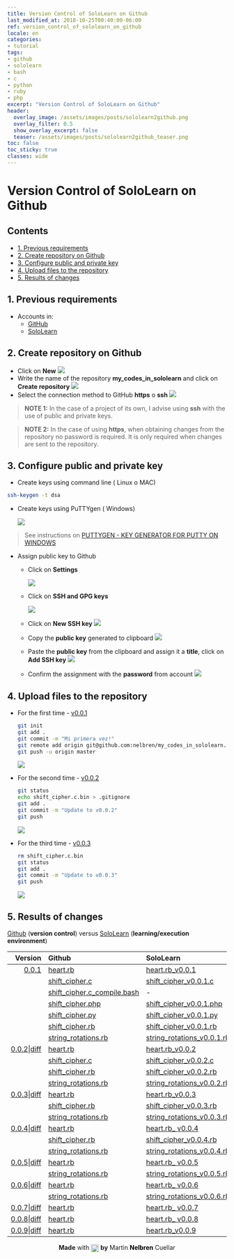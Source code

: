 ```yaml
---
title: Version Control of SoloLearn on Github
last_modified_at: 2018-10-25T00:40:00-06:00
ref: version_control_of_sololearn_on_github
locale: en
categories:
- tutorial
tags:
- github
- sololearn
- bash
- c
- python
- ruby
- php
excerpt: "Version Control of SoloLearn on Github"
header:
  overlay_image: /assets/images/posts/sololearn2github.png
  overlay_filter: 0.5
  show_overlay_excerpt: false
  teaser: /assets/images/posts/sololearn2github_teaser.png
toc: false
toc_sticky: true
classes: wide
---
```


# Version Control of SoloLearn on Github

## Contents
  * [1. Previous requirements](#1)
  * [2. Create repository on Github](#2)
  * [3. Configure public and private key](#3)
  * [4. Upload files to the repository](#4)
  * [5. Results of changes](#5)

## 1. Previous requirements <a name="1"></a>
   - Accounts in:
     - <i class="fab fa-github"></i> [GitHub](https://github.com)
     - <i class="fas fa-code"></i> [SoloLearn](https://sololearn.com)

## 2. Create repository on Github <a name="2"></a>
   - Click on **New**
     ![](/assets/images/posts/new_repository_1.png)
   - Write the name of the repository **my_codes_in_sololearn** and click on **Create repository**
     ![](/assets/images/posts/new_repository_2.png)
   - Select the connection method to GitHub **https** o **ssh**
     ![](/assets/images/posts/new_repository_3.png)
  
   > **NOTE 1:** In the case of a project of its own, I advise using **ssh** with the use of public and private keys.
  
   > **NOTE 2:** In the case of using **https**, when obtaining changes from the repository no password is required. It is only required when changes are sent to the repository.

## 3. Configure public and private key <a name="3"></a>
   - Create keys using command line (<i class="fab fa-linux"></i> Linux o <i class="fab fa-apple"></i> MAC)

   ```bash
   ssh-keygen -t dsa
   ``` 

   - Create keys using PuTTYgen (<i class="fab fa-windows"></i> Windows)

     ![](/assets/images/posts/puttygen.png)

   > See instructions on [PUTTYGEN - KEY GENERATOR FOR PUTTY ON WINDOWS](https://www.ssh.com/ssh/putty/windows/puttygen)   

  - Assign public key to Github

    - Click on **Settings**

      ![](/assets/images/posts/ssh_keys_01.png)
       
    - Click on **SSH and GPG keys**
      
      ![](/assets/images/posts/ssh_keys_02.png) 

    - Click on **New SSH key**
      ![](/assets/images/posts/ssh_keys_03.png) 
    
    - Copy the **public key** generated to clipboard
      ![](/assets/images/posts/ssh_keys_04.png)
    
    - Paste the **public key** from the clipboard and assign it a **title**, click on **Add SSH key**
      ![](/assets/images/posts/ssh_keys_05.png)

    - Confirm the assignment with the **password** from account
      ![](/assets/images/posts/ssh_keys_06.png)
 
## 4. Upload files to the repository <a name="4"></a>
   - For the first time - [v0.0.1](#v0.0.1)
   
     ```bash
     git init
     git add .
     git commit -m "Mi primera vez!"
     git remote add origin git@github.com:nelbren/my_codes_in_sololearn.git
     git push -u origin master
     ``` 
     ![](/assets/images/posts/git_init.png)
   - For the second time - [v0.0.2](#v0.0.2)
   
     ```bash
     git status
     echo shift_cipher.c.bin > .gitignore
     git add .
     git commit -m "Update to v0.0.2"
     git push
     ``` 
     ![](/assets/images/posts/git_push_v0.0.2.png)
   - For the third time - [v0.0.3](#v0.0.3)
   
     ```bash
     rm shift_cipher.c.bin
     git status
     git add .
     git commit -m "Update to v0.0.3"
     git push
     ``` 
     ![](/assets/images/posts/git_push_v0.0.3.png)     
     
## 5. Results of changes <a name="5"></a> 
   <i class="fab fa-github"></i> [Github](https://github.com/nelbren/my_codes_in_sololearn) (**version control**) versus  <i class="fas fa-code"></i> [SoloLearn](https://www.sololearn.com/Profile/8229204) (**learning/execution environment**)

   |Version|Github         | SoloLearn  |Language| Description|
   |------:|:--------------|:-----------|:------:|:-----------|
   |[0.0.1](https://github.com/nelbren/my_codes_in_sololearn/tree/3bc139e905140e61c67cc7f756efa9df88cdfa90)<a name="v0.0.1"></a>|[heart.rb](https://github.com/nelbren/my_codes_in_sololearn/blob/3bc139e905140e61c67cc7f756efa9df88cdfa90/heart.rb)|[heart.rb\_v0.0.1](https://code.sololearn.com/csr5mCY6joG9/#rb)|Ruby|DisplayAHeart-FirstTry!|
   | |[shift\_cipher.c](https://github.com/nelbren/my_codes_in_sololearn/blob/3bc139e905140e61c67cc7f756efa9df88cdfa90/shift_cipher.c)|[shift\_cipher\_v0.0.1.c](https://code.sololearn.com/cNGVi1MaeYJ6/#c)|C|UseShiftCipherIn28lines|
   | |[shift\_cipher.c_compile.bash](https://github.com/nelbren/my_codes_in_sololearn/blob/3bc139e905140e61c67cc7f756efa9df88cdfa90/shift_cipher.c_compile.bash)| - |Bash|Bash4CompileCProgram|
   | |[shift\_cipher.php](https://github.com/nelbren/my_codes_in_sololearn/blob/3bc139e905140e61c67cc7f756efa9df88cdfa90/shift_cipher.php)| [shift\_cipher\_v0.0.1.php](https://code.sololearn.com/w5I5CvnY7TOs/#php)|PHP|UseShiftCipherIn13lines|   
   | |[shift\_cipher.py](https://github.com/nelbren/my_codes_in_sololearn/blob/3bc139e905140e61c67cc7f756efa9df88cdfa90/shift_cipher.py)| [shift\_cipher\_v0.0.1.py](https://code.sololearn.com/c2DTb4Eiz4qP/#py)|Python|UseShiftCipherIn10lines|
   | |[shift\_cipher.rb](https://github.com/nelbren/my_codes_in_sololearn/blob/3bc139e905140e61c67cc7f756efa9df88cdfa90/shift_cipher.rb)| [shift\_cipher\_v0.0.1.rb](https://code.sololearn.com/cRNWQ2J4He6o/#rb)|Ruby|UseShiftCipherIn20lines|  
   | |[string\_rotations.rb](https://github.com/nelbren/my_codes_in_sololearn/blob/3bc139e905140e61c67cc7f756efa9df88cdfa90/string_rotations.rb)| [string\_rotations\_v0.0.1.rb](https://code.sololearn.com/cZu14adYWt4Q/#rb)|Ruby|UsingSubstring|    
   |[0.0.2](https://github.com/nelbren/my_codes_in_sololearn/tree/d32be705aae9f67bc0535c747cda2ce562c70734)<a name="v0.0.2"></a>\|[diff](https://github.com/nelbren/my_codes_in_sololearn/commit/d32be705aae9f67bc0535c747cda2ce562c70734#diff-b41048bdbaf2311019d6726e7e2c6912)|[heart.rb](https://github.com/nelbren/my_codes_in_sololearn/blob/d32be705aae9f67bc0535c747cda2ce562c70734/heart.rb)|[heart.rb\_v0.0.2](https://code.sololearn.com/cvgkNxueAUCI/#rb)|Ruby|DisplayAHeart-UseShortenedIf!|
   | |[shift\_cipher.c](https://github.com/nelbren/my_codes_in_sololearn/blob/d32be705aae9f67bc0535c747cda2ce562c70734/shift_cipher.c)|[shift\_cipher\_v0.0.2.c](https://code.sololearn.com/cOmOJZmV2Fsa/#c)|C|UseTernaryOperatorIn15lines|
   | |[shift\_cipher.rb](https://github.com/nelbren/my_codes_in_sololearn/blob/d32be705aae9f67bc0535c747cda2ce562c70734/shift_cipher.rb)| [shift\_cipher\_v0.0.2.rb](https://code.sololearn.com/cxVFVuRK9z79/#rb)|Ruby|UseTernaryOperatorIn13lines|  
   | |[string\_rotations.rb](https://github.com/nelbren/my_codes_in_sololearn/blob/d32be705aae9f67bc0535c747cda2ce562c70734/string_rotations.rb)| [string\_rotations\_v0.0.2.rb](https://code.sololearn.com/cKtyRTM49lLc/#rb)|Ruby|UsingRotate|
   |[0.0.3](https://github.com/nelbren/my_codes_in_sololearn/tree/80414f98e31ffb6b18f198c7c491141597cf0117)<a name="v0.0.3"></a>\|[diff](https://github.com/nelbren/my_codes_in_sololearn/commit/80414f98e31ffb6b18f198c7c491141597cf0117?diff=split)|[heart.rb](https://github.com/nelbren/my_codes_in_sololearn/blob/80414f98e31ffb6b18f198c7c491141597cf0117/heart.rb)|[heart.rb\_v0.0.3](https://code.sololearn.com/c0or8DjaVS2N/#rb)|Ruby|DisplayAHeart-UseShortBlocks1|
   | |[shift\_cipher.rb](https://github.com/nelbren/my_codes_in_sololearn/blob/80414f98e31ffb6b18f198c7c491141597cf0117/shift_cipher.rb)| [shift\_cipher\_v0.0.3.rb](https://code.sololearn.com/cpkKE1Vfo4v0/#rb)|Ruby|UseShorthandOperIn11lines|  
   | |[string\_rotations.rb](https://github.com/nelbren/my_codes_in_sololearn/blob/80414f98e31ffb6b18f198c7c491141597cf0117/string_rotations.rb)| [string\_rotations\_v0.0.3.rb](https://code.sololearn.com/cN3W06aB6fDw/#rb)|Ruby|UsingRegex| 
   |[0.0.4](https://github.com/nelbren/my_codes_in_sololearn/tree/b837bb11609c7159e91972b970354c5fbb5f94af)<a name="v0.0.4"></a>\|[diff](https://github.com/nelbren/my_codes_in_sololearn/commit/b837bb11609c7159e91972b970354c5fbb5f94af#diff-b41048bdbaf2311019d6726e7e2c6912)|[heart.rb](https://github.com/nelbren/my_codes_in_sololearn/blob/b837bb11609c7159e91972b970354c5fbb5f94af/heart.rb)|[heart.rb\_ v0.0.4](https://code.sololearn.com/cjy7I5Qx9B1A/#rb)|Ruby|DisplayAHeart-UseShortBlocks2|
   | |[shift\_cipher.rb](https://github.com/nelbren/my_codes_in_sololearn/blob/b837bb11609c7159e91972b970354c5fbb5f94af/shift_cipher.rb)| [shift\_cipher\_v0.0.4.rb](https://code.sololearn.com/cQN4bIY8A81y/#rb)|Ruby|UseBracketSyntaxIn7lines|  
   | |[string\_rotations.rb](https://github.com/nelbren/my_codes_in_sololearn/blob/b837bb11609c7159e91972b970354c5fbb5f94af/string_rotations.rb)| [string\_rotations\_v0.0.4.rb](https://code.sololearn.com/c382KXDa3l22/#rb)|Ruby|UsingSubstringAndOnlyOneAssing|
   |[0.0.5](https://github.com/nelbren/my_codes_in_sololearn/tree/64ac756c6bbc6f16a9fe4fca47bfdb74a187b86b)<a name="v0.0.4"></a>\|[diff](https://github.com/nelbren/my_codes_in_sololearn/commit/64ac756c6bbc6f16a9fe4fca47bfdb74a187b86b?diff=split)|[heart.rb](https://github.com/nelbren/my_codes_in_sololearn/blob/64ac756c6bbc6f16a9fe4fca47bfdb74a187b86b/heart.rb)|[heart.rb\_ v0.0.5](https://code.sololearn.com/cTcEJusa6pwj/#rb)|Ruby|DisplayAHeart-UseCase2Array|
   | |[string\_rotations.rb](https://github.com/nelbren/my_codes_in_sololearn/blob/64ac756c6bbc6f16a9fe4fca47bfdb74a187b86b/string_rotations.rb)| [string\_rotations\_v0.0.5.rb](https://code.sololearn.com/cwGgkvm4839e/#rb)|Ruby|UsingSubstringAndOnlyOneAssingInside|
   |[0.0.6](https://github.com/nelbren/my_codes_in_sololearn/tree/ced9cee8a6aabedf0301a0d290b2ec52f882232e)<a name="v0.0.6"></a>\|[diff](https://github.com/nelbren/my_codes_in_sololearn/commit/ced9cee8a6aabedf0301a0d290b2ec52f882232e)|[heart.rb](https://github.com/nelbren/my_codes_in_sololearn/blob/ced9cee8a6aabedf0301a0d290b2ec52f882232e/heart.rb)|[heart.rb\_ v0.0.6](https://code.sololearn.com/c86Uo1h25mD2/#rb)|Ruby|DisplayAHeart-UseMultipleAssign|
   | |[string\_rotations.rb](https://github.com/nelbren/my_codes_in_sololearn/blob/ced9cee8a6aabedf0301a0d290b2ec52f882232e/string_rotations.rb)| [string\_rotations\_v0.0.6.rb](https://code.sololearn.com/cWa639epbOuy/#rb)|Ruby|UsingAnCustomFunction|      
   |[0.0.7](https://github.com/nelbren/my_codes_in_sololearn/tree/8b59281b8b81d16404185c31f1a91350d4e11ca2)<a name="v0.0.7"></a>\|[diff](https://github.com/nelbren/my_codes_in_sololearn/commit/8b59281b8b81d16404185c31f1a91350d4e11ca2)|[heart.rb](https://github.com/nelbren/my_codes_in_sololearn/blob/8b59281b8b81d16404185c31f1a91350d4e11ca2/heart.rb)|[heart.rb\_ v0.0.7](https://code.sololearn.com/cwosAyRtEccI/#rb)|Ruby|DisplayAHeart-GlobalVarsToLocal|
   |[0.0.8](https://github.com/nelbren/my_codes_in_sololearn/tree/9f7d1e2928c2fc02ffb1ee55148bc0c9ca90b90a)<a name="v0.0.8"></a>\|[diff](https://github.com/nelbren/my_codes_in_sololearn/commit/9f7d1e2928c2fc02ffb1ee55148bc0c9ca90b90a)|[heart.rb](https://github.com/nelbren/my_codes_in_sololearn/blob/9f7d1e2928c2fc02ffb1ee55148bc0c9ca90b90a/heart.rb)|[heart.rb\_ v0.0.8](https://code.sololearn.com/c1ril3v0sx5e/#rb)|Ruby|DisplayAHeart-Array2NewAssign''|
   |[0.0.9](https://github.com/nelbren/my_codes_in_sololearn/tree/5a3e08868a7b381d43fa04ea857841a13675244c)<a name="v0.0.9"></a>\|[diff](https://github.com/nelbren/my_codes_in_sololearn/commit/5a3e08868a7b381d43fa04ea857841a13675244c)|[heart.rb](https://github.com/nelbren/my_codes_in_sololearn/blob/5a3e08868a7b381d43fa04ea857841a13675244c/heart.rb)|[heart.rb\_v0.0.9](https://code.sololearn.com/c6Ke3H0Avdh0/#rb)|Ruby|DisplayAHeart-ReplaceIfForTwoIf|

<center><strong>Made</strong> with <img src="/assets/images/posts/icons8-corazones-24.png" alt="drawing" height="18px" style="display: inline-block; vertical-align: middle;"> <strong>by</strong> Martin <a href="https://nelbren.com" style="color: black; text-decoration: none;"><strong>Nelbren</strong></a> Cuellar</center>

